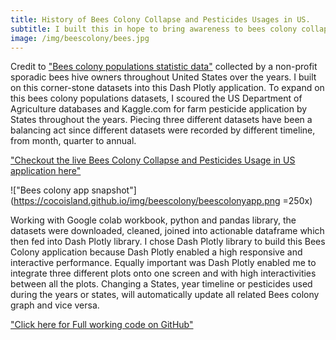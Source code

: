 ```yaml
---
title: History of Bees Colony Collapse and Pesticides Usages in US.
subtitle: I built this in hope to bring awareness to bees colony collapse plight.
image: /img/beescolony/bees.jpg
---
```

Credit to ["Bees colony populations statistic data"](https://data.world/siyeh/us-bee-stats-by-state/activity) collected by a non-profit sporadic bees hive owners throughout United States over the years. I built on this corner-stone datasets into this Dash Plotly application. To expand on this bees colony populations datasets, I scoured the US Department of Agriculture  databases and Kaggle.com for farm pesticide application by States throughout the years. Piecing three different datasets have been a balancing act since different datasets were recorded by different timeline, from month, quarter to annual.

["Checkout the live Bees Colony Collapse and Pesticides Usage in US application here"](https://beescolony.herokuapp.com "Live on Heroku")

!["Bees colony app snapshot"](https://cocoisland.github.io/img/beescolony/beescolonyapp.png =250x)

Working with Google colab workbook, python and pandas library, the datasets were downloaded, cleaned, joined into actionable dataframe which then fed into Dash Plotly library. I chose Dash Plotly library to build this Bees Colony application because Dash Plotly enabled a high responsive and interactive performance. Equally important was Dash Plotly enabled me to integrate three different plots onto one screen and with high interactivities between all the plots. Changing a States, year timeline or pesticides used during the years or states, will automatically update all related Bees colony graph and vice versa. 

["Click here for Full working code on GitHub"](https://github.com/cocoisland/python_apps/bees)
